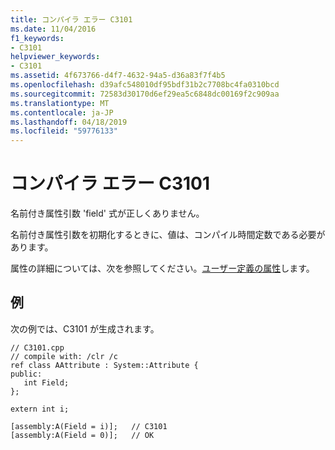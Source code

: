 ```yaml
---
title: コンパイラ エラー C3101
ms.date: 11/04/2016
f1_keywords:
- C3101
helpviewer_keywords:
- C3101
ms.assetid: 4f673766-d4f7-4632-94a5-d36a83f7f4b5
ms.openlocfilehash: d39afc548010df95bdf31b2c7708bc4fa0310bcd
ms.sourcegitcommit: 72583d30170d6ef29ea5c6848dc00169f2c909aa
ms.translationtype: MT
ms.contentlocale: ja-JP
ms.lasthandoff: 04/18/2019
ms.locfileid: "59776133"
---
```

# <a name="compiler-error-c3101"></a>コンパイラ エラー C3101

名前付き属性引数 'field' 式が正しくありません。

名前付き属性引数を初期化するときに、値は、コンパイル時間定数である必要があります。

属性の詳細については、次を参照してください。[ユーザー定義の属性](../../extensions/user-defined-attributes-cpp-component-extensions.md)します。

## <a name="example"></a>例

次の例では、C3101 が生成されます。

```
// C3101.cpp
// compile with: /clr /c
ref class AAttribute : System::Attribute {
public:
   int Field;
};

extern int i;

[assembly:A(Field = i)];   // C3101
[assembly:A(Field = 0)];   // OK
```